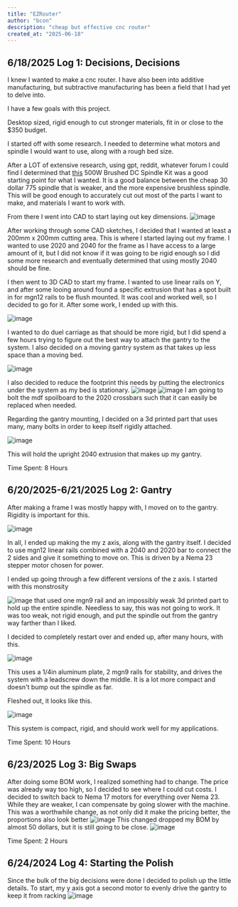 ```yaml
---
title: "EZRouter"
author: "bcon"
description: "cheap but effective cnc router"
created_at: "2025-06-18"
---
```


## **6/18/2025 Log 1: Decisions, Decisions**

I knew I wanted to make a cnc router. I have also been into additive manufacturing, but subtractive manufacturing has been a field that I had yet to delve into. 

I have a few goals with this project. 

Desktop sized, rigid enough to cut stronger materials, fit in or close to the $350 budget. 

I started off with some research. I needed to determine what motors and spindle I would want to use, along with a rough bed size. 

After a LOT of extensive research, using gpt, reddit, whatever forum I could find I determined that [this](https://www.amazon.com/Daedalus-CNC-Brushed-Motor-KIT/dp/B07VLF63LX?th=1) 500W Brushed DC Spindle Kit was a good starting point for what I wanted. It is a good balance between the cheap 30 dollar 775 spindle that is weaker, and the more expensive brushless spindle. This will be good enough to accurately cut out most of the parts I want to make, and materials I want to work with. 

From there I went into CAD to start laying out key dimensions.
![image](https://github.com/user-attachments/assets/107e7033-f8bc-44e5-a6ff-81077f1e667d)

After working through some CAD sketches, I decided that I wanted at least a 200mm x 200mm cutting area. This is where I started laying out my frame. I wanted to use 2020 and 2040 for the frame as I have access to a large amount of it, but I did not know if it was going to be rigid enough so I did some more research and eventually determined that using mostly 2040 should be fine. 

I then went to 3D CAD to start my frame. I wanted to use linear rails on Y, and after some looing around found a specific extrusion that has a spot built in for mgn12 rails to be flush mounted. It was cool and worked well, so I decided to go for it. After some work, I ended up with this. 

![image](https://github.com/user-attachments/assets/f5d0827c-36af-45ae-83cd-04ceeb68f0a4)

I wanted to do duel carriage as that should be more rigid, but I did spend a few hours trying to figure out the best way to attach the gantry to the system. I also decided on a moving gantry system as that takes up less space than a moving bed. 

![image](https://github.com/user-attachments/assets/098ff6b2-9058-4c8e-bb4c-8e8836b4f597)

I also decided to reduce the footprint this needs by putting the electronics under the system as my bed is stationary. 
![image](https://github.com/user-attachments/assets/9be21cb2-9fe7-42fc-932a-26bf5f21ba80)
![image](https://github.com/user-attachments/assets/caab8807-e5c6-4644-a7ba-dbce37885f70)
I am going to bolt the mdf spoilboard to the 2020 crossbars such that it can easily be replaced when needed. 

Regarding the gantry mounting, I decided on a 3d printed part that uses many, many bolts in order to keep itself rigidly attached. 

![image](https://github.com/user-attachments/assets/c097920e-a14c-44be-8130-84b21a998d29)

This will hold the upright 2040 extrusion that makes up my gantry. 

Time Spent: 8 Hours

## **6/20/2025-6/21/2025 Log 2: Gantry**

After making a frame I was mostly happy with, I moved on to the gantry. Rigidity is important for this. 

![image](https://github.com/user-attachments/assets/b29fba9c-ab11-40a4-a64e-5e8b4447916d)

In all, I ended up making the my z axis, along with the gantry itself. I decided to use mgn12 linear rails combined with a 2040 and 2020 bar to connect the 2 sides and give it something to move on. This is driven by a Nema 23 stepper motor chosen for power. 

I ended up going through a few different versions of the z axis. I started with this monstrosity

![image](https://github.com/user-attachments/assets/f7c69b13-51c9-478d-913a-51651ce986f2)
that used one mgn9 rail and an impossibly weak 3d printed part to hold up the entire spindle. Needless to say, this was not going to work. It was too weak, not rigid enough, and put the spindle out from the gantry way farther than I liked. 

I decided to completely restart over and ended up, after many hours, with this. 

![image](https://github.com/user-attachments/assets/d8d6ba80-ae99-4865-a59b-014fbcb848a0)

This uses a 1/4in aluminum plate, 2 mgn9 rails for stability, and drives the system with a leadscrew down the middle. It is a lot more compact and doesn't bump out the spindle as far. 

Fleshed out, it looks like this. 

![image](https://github.com/user-attachments/assets/ff440313-5477-4e2b-9c6e-fdd8618649bc)

This system is compact, rigid, and should work well for my applications. 

Time Spent: 10 Hours

## **6/23/2025 Log 3: Big Swaps**

After doing some BOM work, I realized something had to change. The price was already way too high, so I decided to see where I could cut costs. I decided to switch back to Nema 17 motors for everything over Nema 23. While they are weaker, I can compensate by going slower with the machine. This was a worthwhile change, as not only did it make the pricing better, the proportions also look better
![image](https://github.com/user-attachments/assets/2b277fe8-1fb5-42c8-a4d4-eed31d2ae7ce)
This changed dropped my BOM by almost 50 dollars, but it is still going to be close. 
![image](https://github.com/user-attachments/assets/f2bd44ca-8a80-40b5-978c-15720df3631a)

Time Spent: 2 Hours

## **6/24/2024 Log 4: Starting the Polish**

Since the bulk of the big decisions were done I decided to polish up the little details. To start, my y axis got a second motor to evenly drive the gantry to keep it from racking
![image](https://github.com/user-attachments/assets/282adf70-31ef-4315-ac5f-40590ba8e9a2)

